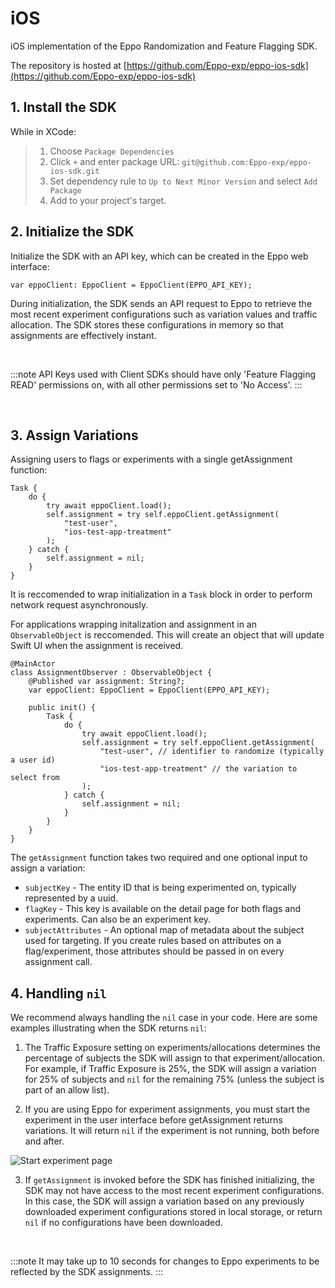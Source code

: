 # iOS

iOS implementation of the Eppo Randomization and Feature Flagging SDK.

The repository is hosted at [https://github.com/Eppo-exp/eppo-ios-sdk](https://github.com/Eppo-exp/eppo-ios-sdk)

## 1. Install the SDK

While in XCode:

> 1. Choose `Package Dependencies`
> 2. Click `+` and enter package URL: `git@github.com:Eppo-exp/eppo-ios-sdk.git`
> 3. Set dependency rule to `Up to Next Minor Version` and select `Add Package`
> 4. Add to your project's target.

## 2. Initialize the SDK

Initialize the SDK with an API key, which can be created in the Eppo web interface:

```
var eppoClient: EppoClient = EppoClient(EPPO_API_KEY);
```

During initialization, the SDK sends an API request to Eppo to retrieve the most recent experiment configurations such as variation values and traffic allocation. The SDK stores these configurations in memory so that assignments are effectively instant.

<br />

:::note
API Keys used with Client SDKs should have only 'Feature Flagging READ' permissions on, with all other permissions set to 'No Access'.
:::

<br />

## 3. Assign Variations

Assigning users to flags or experiments with a single getAssignment function:

```
Task {
    do {
        try await eppoClient.load();
        self.assignment = try self.eppoClient.getAssignment(
            "test-user",
            "ios-test-app-treatment"
        );
    } catch {
        self.assignment = nil;
    }
}
```

It is reccomended to wrap initialization in a `Task` block in order to perform network request asynchronously.

For applications wrapping initalization and assignment in an `ObservableObject` is reccomended. This will create an object that will update Swift UI when the assignment is received.

```
@MainActor
class AssignmentObserver : ObservableObject {
    @Published var assignment: String?;
    var eppoClient: EppoClient = EppoClient(EPPO_API_KEY);

    public init() {
        Task {
            do {
                try await eppoClient.load();
                self.assignment = try self.eppoClient.getAssignment(
                    "test-user", // identifier to randomize (typically a user id)
                    "ios-test-app-treatment" // the variation to select from
                );
            } catch {
                self.assignment = nil;
            }
        }
    }
}
```

The `getAssignment` function takes two required and one optional input to assign a variation:

- `subjectKey` - The entity ID that is being experimented on, typically represented by a uuid.
- `flagKey` - This key is available on the detail page for both flags and experiments. Can also be an experiment key.
- `subjectAttributes` - An optional map of metadata about the subject used for targeting. If you create rules based on attributes on a flag/experiment, those attributes should be passed in on every assignment call.

## 4. Handling `nil`

We recommend always handling the `nil` case in your code. Here are some examples illustrating when the SDK returns `nil`:

1. The Traffic Exposure setting on experiments/allocations determines the percentage of subjects the SDK will assign to that experiment/allocation. For example, if Traffic Exposure is 25%, the SDK will assign a variation for 25% of subjects and `nil` for the remaining 75% (unless the subject is part of an allow list).

2. If you are using Eppo for experiment assignments, you must start the experiment in the user interface before getAssignment returns variations. It will return `nil` if the experiment is not running, both before and after.

![Start experiment page](https://docs.geteppo.com/assets/images/StartExperiment-1d66da3798e70673bc23a3411f82bc45.png)


3. If `getAssignment` is invoked before the SDK has finished initializing, the SDK may not have access to the most recent experiment configurations. In this case, the SDK will assign a variation based on any previously downloaded experiment configurations stored in local storage, or return `nil` if no configurations have been downloaded.

<br />

:::note
It may take up to 10 seconds for changes to Eppo experiments to be reflected by the SDK assignments.
:::